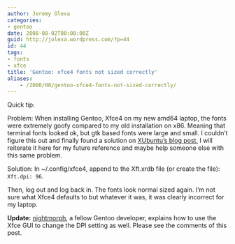 ```yaml
---
author: Jeremy Olexa
categories:
- gentoo
date: 2008-08-02T00:00:00Z
guid: http://jolexa.wordpress.com/?p=44
id: 44
tags:
- fonts
- xfce
title: 'Gentoo: xfce4 fonts not sized correctly'
aliases:
    - /2008/08/gentoo-xfce4-fonts-not-sized-correctly/
---
```


Quick tip:

Problem: When installing Gentoo, Xfce4 on my new amd64 laptop, the fonts were extremely goofy compared to my old installation on x86. Meaning that terminal fonts looked ok, but gtk based fonts were large and small. I couldn&#8217;t figure this out and finally found a solution on [XUbuntu&#8217;s blog post.][1] I will reiterate it here for my future reference and maybe help someone else with this same problem.

Solution: In ~/.config/xfce4, append to the Xft.xrdb file (or create the file):  
`Xft.dpi: 96`.

Then, log out and log back in. The fonts look normal sized again. I&#8217;m not sure what Xfce4 defaults to but whatever it was, it was clearly incorrect for my laptop.

**Update:** [nightmorph][2], a fellow Gentoo developer, explains how to use the Xfce GUI to change the DPI setting as well. Please see the comments of this post.

 [1]: http://xubuntu.wordpress.com/2006/08/09/howto-fix-xfce-fonts/
 [2]: http://dev.gentoo.org/~nightmorph/